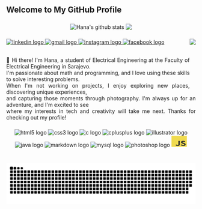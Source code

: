 <h2 align="left">Welcome to My GitHub Profile</h2>

###

<div align="center">
  <img align="center" src="https://github-readme-stats.vercel.app/api?username=mahmutovichana&show_icons=true&theme=cobalt&hide_border=true" height="150" alt="Hana's github stats" />
  <img align="center" src="https://github-readme-stats.vercel.app/api/top-langs/?username=mahmutovichana&layout=compact&theme=cobalt&hide_border=true" height="150"/>
</div>

###
<div align="right">
<img align="right" height="150" src="https://raw.githubusercontent.com/snipe/animated-gifs/master/welcome-friendly/sit-with-me.gif"  />
</div>

<div align="left">
  <a href="https://www.linkedin.com/in/hana-mahmutovi%C4%87-a1a08a218/" target="_blank">
    <img src="https://raw.githubusercontent.com/maurodesouza/profile-readme-generator/master/src/assets/icons/social/linkedin/default.svg" width="52" height="40" alt="linkedin logo"  />
  </a>
  <a href="mailto:hmahmutovi3@etf.unsa.ba?subject=My%20subject&body=My%20email%20body" target="_blank">
    <img src="https://raw.githubusercontent.com/maurodesouza/profile-readme-generator/master/src/assets/icons/social/gmail/default.svg" width="52" height="40" alt="gmail logo"  />
  </a>
  <a href="https://www.instagram.com/hanamahmutovic/" target="_blank">
    <img src="https://raw.githubusercontent.com/maurodesouza/profile-readme-generator/master/src/assets/icons/social/instagram/default.svg" width="52" height="40" alt="instagram logo"  />
  </a>
  <a href="https://www.facebook.com/hana.mahmut/" target="_blank">
    <img src="https://raw.githubusercontent.com/maurodesouza/profile-readme-generator/master/src/assets/icons/social/facebook/default.svg" width="52" height="40" alt="facebook logo"  />
  </a>
  <br><br/>
<p align="justify">👋 Hi there! I'm Hana, a student of Electrical Engineering at the Faculty of Electrical Engineering in Sarajevo. 
  <br>
  I'm passionate about math and programming, and I love using these skills to solve interesting problems. 
  <br>
  When I'm not working on projects, I enjoy exploring new places, discovering unique experiences, 
  <br>
  and capturing those moments through photography. I'm always up for an adventure, and I'm excited to see
  <br> where my interests in tech and creativity will take me next. Thanks for checking out my profile!</p>
  </div>


###

<div align="center">
  <img src="https://cdn.jsdelivr.net/gh/devicons/devicon/icons/html5/html5-original.svg" height="30" width="42" alt="html5 logo"  />
  <img src="https://cdn.jsdelivr.net/gh/devicons/devicon/icons/css3/css3-original.svg" height="30" width="42" alt="css3 logo"  />
  <img src="https://cdn.jsdelivr.net/gh/devicons/devicon/icons/c/c-original.svg" height="30" width="42" alt="c logo"  />
  <img src="https://cdn.jsdelivr.net/gh/devicons/devicon/icons/cplusplus/cplusplus-original.svg" height="30" width="42" alt="cplusplus logo"  />
  <img src="https://cdn.jsdelivr.net/gh/devicons/devicon/icons/illustrator/illustrator-plain.svg" height="30" width="42" alt="illustrator logo"  />
  <img src="https://cdn.jsdelivr.net/gh/devicons/devicon/icons/java/java-original.svg" height="30" width="42" alt="java logo"  />
  <img src="https://cdn.jsdelivr.net/gh/devicons/devicon/icons/markdown/markdown-original.svg" height="30" width="42" alt="markdown logo"  />
  <img src="https://cdn.jsdelivr.net/gh/devicons/devicon/icons/mysql/mysql-original.svg" height="30" width="42" alt="mysql logo"  />
  <img src="https://cdn.jsdelivr.net/gh/devicons/devicon/icons/photoshop/photoshop-plain.svg" height="30" width="42" alt="photoshop logo"  />
  <img src="https://github.com/devicons/devicon/blob/v2.15.1/icons/javascript/javascript-original.svg" height="30" width="42" alt="javascript logo"/>
</div>

###

<br clear="both">

<img align="center" src="https://github.com/mahmutovichana/mahmutovichana/blob/output/github-contribution-grid-snake.svg" alt="Snake animation" />

###
